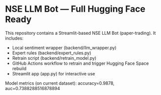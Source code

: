 # NSE LLM Bot — Full Hugging Face Ready

This repository contains a Streamlit-based NSE LLM Bot (paper-trading).
It includes:
- Local sentiment wrapper (backend/llm_wrapper.py)
- Expert rules (backend/expert_rules.py)
- Retrain script (backend/retrain_model.py)
- GitHub Actions workflow to retrain and trigger Hugging Face Space rebuild
- Streamlit app (app.py) for interactive use

Model metrics (on current dataset): accuracy=0.9878, auc=0.7388288516878894
